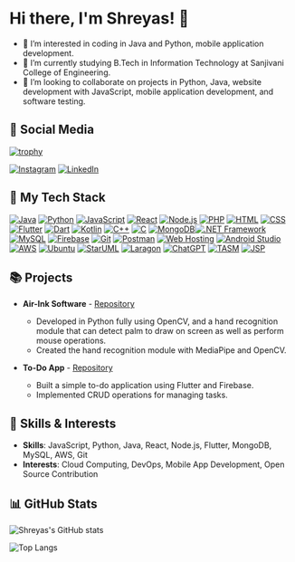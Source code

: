 # Hi there, I'm Shreyas! 👋

- 👀 I’m interested in coding in Java and Python, mobile application development.
- 🌱 I’m currently studying B.Tech in Information Technology at Sanjivani College of Engineering.
- 💞️ I’m looking to collaborate on projects in Python, Java, website development with JavaScript, mobile application development, and software testing.

## 📱 Social Media
[![trophy](https://github-profile-trophy.vercel.app/?username=ryo-ma)](https://github.com/ryo-ma/github-profile-trophy)

[![Instagram](https://img.shields.io/badge/-Instagram-E4405F?style=flat&logo=instagram&logoColor=white)](https://www.instagram.com/shreyyas03/)
[![LinkedIn](https://img.shields.io/badge/-LinkedIn-0077B5?style=flat&logo=linkedin&logoColor=white)](https://www.linkedin.com/in/shreyas-ghodake-268274203/)

## 🔧 My Tech Stack

[![Java](https://img.shields.io/badge/-Java-007396?style=flat&logo=java&logoColor=white)](https://www.java.com/)
[![Python](https://img.shields.io/badge/-Python-3776AB?style=flat&logo=python&logoColor=white)](https://www.python.org/)
[![JavaScript](https://img.shields.io/badge/-JavaScript-F7DF1E?style=flat&logo=javascript&logoColor=black)](https://www.javascript.com/)
[![React](https://img.shields.io/badge/-React-61DAFB?style=flat&logo=react&logoColor=white)](https://reactjs.org/)
[![Node.js](https://img.shields.io/badge/-Node.js-339933?style=flat&logo=node.js&logoColor=white)](https://nodejs.org/)
[![PHP](https://img.shields.io/badge/-PHP-777BB4?style=flat&logo=php&logoColor=white)](https://www.php.net/)
[![HTML](https://img.shields.io/badge/-HTML-E34F26?style=flat&logo=html5&logoColor=white)](https://developer.mozilla.org/en-US/docs/Web/HTML)
[![CSS](https://img.shields.io/badge/-CSS-1572B6?style=flat&logo=css3&logoColor=white)](https://developer.mozilla.org/en-US/docs/Web/CSS)
[![Flutter](https://img.shields.io/badge/-Flutter-02569B?style=flat&logo=flutter&logoColor=white)](https://flutter.dev/)
[![Dart](https://img.shields.io/badge/-Dart-0175C2?style=flat&logo=dart&logoColor=white)](https://dart.dev/)
[![Kotlin](https://img.shields.io/badge/-Kotlin-0095D5?style=flat&logo=kotlin&logoColor=white)](https://kotlinlang.org/)
[![C++](https://img.shields.io/badge/-C++-00599C?style=flat&logo=c%2B%2B&logoColor=white)](https://www.cplusplus.com/)
[![C](https://img.shields.io/badge/-C-A8B9CC?style=flat&logo=c&logoColor=white)](https://www.learn-c.org/)
[![MongoDB](https://img.shields.io/badge/-MongoDB-47A248?style=flat&logo=mongodb&logoColor=white)](https://www.mongodb.com/)[![.NET Framework](https://img.shields.io/badge/-.NET_Framework-5C2D91?style=flat&logo=.net&logoColor=white)](https://dotnet.microsoft.com/)
[![MySQL](https://img.shields.io/badge/-MySQL-4479A1?style=flat&logo=mysql&logoColor=white)](https://www.mysql.com/)
[![Firebase](https://img.shields.io/badge/-Firebase-FFCA28?style=flat&logo=firebase&logoColor=black)](https://firebase.google.com/)
[![Git](https://img.shields.io/badge/-Git-F05032?style=flat&logo=git&logoColor=white)](https://git-scm.com/)
[![Postman](https://img.shields.io/badge/-Postman-FF6C37?style=flat&logo=postman&logoColor=white)](https://www.postman.com/)
[![Web Hosting](https://img.shields.io/badge/-Web%20Hosting-333333?style=flat&logo=heroku&logoColor=white)](https://www.heroku.com/)
[![Android Studio](https://img.shields.io/badge/-Android%20Studio-3DDC84?style=flat&logo=android&logoColor=white)](https://developer.android.com/studio)
[![AWS](https://img.shields.io/badge/-AWS-232F3E?style=flat&logo=amazon-aws&logoColor=white)](https://aws.amazon.com/)
[![Ubuntu](https://img.shields.io/badge/-Ubuntu-E95420?style=flat&logo=ubuntu&logoColor=white)](https://ubuntu.com/)
[![StarUML](https://img.shields.io/badge/-StarUML-326CE5?style=flat&logo=staruml&logoColor=white)](http://staruml.io/)
[![Laragon](https://img.shields.io/badge/-Laragon-orange?style=flat&logo=laragon&logoColor=white)](https://laragon.org/)
[![ChatGPT](https://img.shields.io/badge/-ChatGPT-4CA7E9?style=flat&logo=openai&logoColor=white)](https://openai.com/chatgpt)
[![TASM](https://img.shields.io/badge/-TASM-004AAD?style=flat&logo=assembly&logoColor=white)](http://www.tasm32.com/)
[![JSP](https://img.shields.io/badge/-JSP-007396?style=flat&logo=java&logoColor=white)](https://www.oracle.com/java/technologies/javaserverpages.html)



## 📚 Projects

- **Air-Ink Software** - [Repository](https://github.com/shreyas-codes25/air-ink-app)
  - Developed in Python fully using OpenCV, and a hand recognition module that can detect palm to draw on screen as well as perform mouse operations.
  - Created the hand recognition module with MediaPipe and OpenCV.

- **To-Do App** - [Repository](https://github.com/shreyas-codes25/todo_list_using_flutter)
  - Built a simple to-do application using Flutter and Firebase.
  - Implemented CRUD operations for managing tasks.


## 🚀 Skills & Interests

- **Skills**: JavaScript, Python, Java, React, Node.js, Flutter, MongoDB, MySQL, AWS, Git
- **Interests**: Cloud Computing, DevOps, Mobile App Development, Open Source Contribution

## 📊 GitHub Stats

![Shreyas's GitHub stats](https://github-readme-stats.vercel.app/api?username=shreyas-codes25&show_icons=true&theme=onedark)

![Top Langs](https://github-readme-stats.vercel.app/api/top-langs/?username=shreyas-codes25&layout=compact&theme=onedark)
